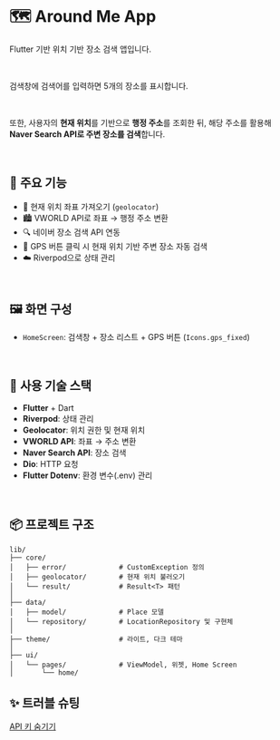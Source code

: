 # 🗺️ Around Me App

Flutter 기반 위치 기반 장소 검색 앱입니다.

<br>

검색창에 검색어를 입력하면 5개의 장소를 표시합니다.

<br>

또한, 사용자의 **현재 위치**를 기반으로 **행정 주소**를 조회한 뒤, 해당 주소를 활용해 **Naver Search API로 주변 장소를 검색**합니다.

<br>

## 🚀 주요 기능

- 📍 현재 위치 좌표 가져오기 (`geolocator`)
- 🏙️ VWORLD API로 좌표 → 행정 주소 변환
- 🔍 네이버 장소 검색 API 연동
- 🧭 GPS 버튼 클릭 시 현재 위치 기반 주변 장소 자동 검색
- ☁️ Riverpod으로 상태 관리

<br>

## 🖼️ 화면 구성

- `HomeScreen`: 검색창 + 장소 리스트 + GPS 버튼 (`Icons.gps_fixed`)

<br>

## 🔧 사용 기술 스택

- **Flutter** + Dart
- **Riverpod**: 상태 관리
- **Geolocator**: 위치 권한 및 현재 위치
- **VWORLD API**: 좌표 → 주소 변환
- **Naver Search API**: 장소 검색
- **Dio**: HTTP 요청
- **Flutter Dotenv**: 환경 변수(.env) 관리

<br>

## 📦 프로젝트 구조
```
lib/
├── core/
│   ├── error/             # CustomException 정의
│   ├── geolocator/        # 현재 위치 불러오기
│   └── result/            # Result<T> 패턴
│
├── data/
│   ├── model/             # Place 모델
│   └── repository/        # LocationRepository 및 구현체
│
├── theme/                 # 라이트, 다크 테마
│
├── ui/
│   └── pages/             # ViewModel, 위젯, Home Screen
│       └── home/           

```

## ✨ 트러블 슈팅
[API 키 숨기기](https://sfida.tistory.com/129)

<br>
